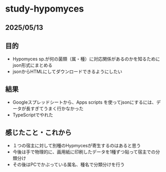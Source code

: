 # study-hypomyces

## 2025/05/13

## 目的
- Hypomyces sp.が何の菌類（属・種）に対応関係があるのかを知るためにjson形式にまとめる
- jsonからHTMLにしてダウンロードできるようにしたい

## 結果
- Googleスプレッドシートから、Apps scripts を使ってjsonにするには、データが長すぎてうまく行かなかった
- TypeScriptでやれた

## 感じたこと・これから
- １つの宿主に対して別種のHypmycesが寄生するのはあると思う
- 今後は手で物理的に、画用紙に印刷したデータを1種ずつ貼って宿主での分類分け
- その後はPCでかぶっている属名、種名で分類分けを行う

